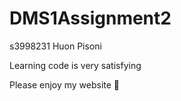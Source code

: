 # DMS1Assignment2
s3998231
Huon Pisoni

Learning code is very satisfying

Please enjoy my website 🫡
